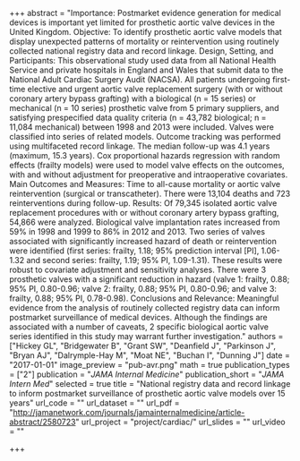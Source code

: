 +++
abstract = "Importance: Postmarket evidence generation for medical devices is important yet limited for prosthetic aortic valve devices in the United Kingdom. Objective: To identify prosthetic aortic valve models that display unexpected patterns of mortality or reintervention using routinely collected national registry data and record linkage. Design, Setting, and Participants: This observational study used data from all National Health Service and private hospitals in England and Wales that submit data to the National Adult Cardiac Surgery Audit (NACSA). All patients undergoing first-time elective and urgent aortic valve replacement surgery (with or without coronary artery bypass grafting) with a biological (n = 15 series) or mechanical (n = 10 series) prosthetic valve from 5 primary suppliers, and satisfying prespecified data quality criteria (n = 43,782 biological; n = 11,084 mechanical) between 1998 and 2013 were included. Valves were classified into series of related models. Outcome tracking was performed using multifaceted record linkage. The median follow-up was 4.1 years (maximum, 15.3 years). Cox proportional hazards regression with random effects (frailty models) were used to model valve effects on the outcomes, with and without adjustment for preoperative and intraoperative covariates. Main Outcomes and Measures: Time to all-cause mortality or aortic valve reintervention (surgical or transcatheter). There were 13,104 deaths and 723 reinterventions during follow-up. Results: Of 79,345 isolated aortic valve replacement procedures with or without coronary artery bypass grafting, 54,866 were analyzed. Biological valve implantation rates increased from 59% in 1998 and 1999 to 86% in 2012 and 2013. Two series of valves associated with significantly increased hazard of death or reintervention were identified (first series: frailty, 1.18; 95% prediction interval [PI], 1.06-1.32 and second series: frailty, 1.19; 95% PI, 1.09-1.31). These results were robust to covariate adjustment and sensitivity analyses. There were 3 prosthetic valves with a significant reduction in hazard (valve 1: frailty, 0.88; 95% PI, 0.80-0.96; valve 2: frailty, 0.88; 95% PI, 0.80-0.96; and valve 3: frailty, 0.88; 95% PI, 0.78-0.98). Conclusions and Relevance: Meaningful evidence from the analysis of routinely collected registry data can inform postmarket surveillance of medical devices. Although the findings are associated with a number of caveats, 2 specific biological aortic valve series identified in this study may warrant further investigation."
authors = ["Hickey GL", "Bridgewater B", "Grant SW", "Deanfield J", "Parkinson J", "Bryan AJ", "Dalrymple-Hay M", "Moat NE", "Buchan I", "Dunning J"]
date = "2017-01-01"
image_preview = "pub-avr.png"
math = true
publication_types = ["2"]
publication = "*JAMA Internal Medicine*"
publication_short = "*JAMA Intern Med*"
selected = true
title = "National registry data and record linkage to inform postmarket surveillance of prosthetic aortic valve models over 15 years"
url_code = ""
url_dataset = ""
url_pdf = "http://jamanetwork.com/journals/jamainternalmedicine/article-abstract/2580723"
url_project = "project/cardiac/"
url_slides = ""
url_video = ""

+++